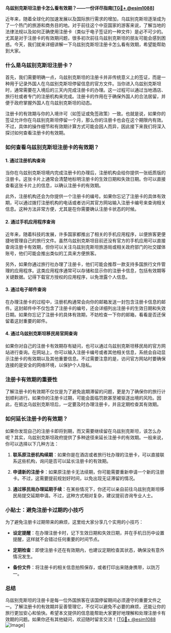 **乌兹别克斯坦注册卡怎么看有效期？——一份详尽指南[[TG💪+ @esim1088](https://t.me/s/esim1088)]**

近年来，随着全球化的加速发展以及国际旅行需求的增加，乌兹别克斯坦逐渐成为了一个热门的旅游和商务目的地。对于前往这个中亚国家的游客来说，了解当地的法律法规以及如何正确使用注册卡（类似于电子签证的一种文件）是必不可少的。尤其是对于注册卡的有效期问题，很多初次前往乌兹别克斯坦的朋友可能会感到困惑。今天，我们就来详细讲解一下乌兹别克斯坦注册卡怎么看有效期，希望能帮助到大家。

### 什么是乌兹别克斯坦注册卡？

首先，我们需要明确一点，乌兹别克斯坦的注册卡并非传统意义上的签证，而是一种用于记录外国人在乌兹别克斯坦停留信息的官方文件。当你进入乌兹别克斯坦时，通常需要在入境后的三天内完成注册卡的办理。这一过程可以通过当地酒店、旅行社或者专门的注册机构来完成。注册卡的作用在于确保外国人的合法居留，并便于政府掌握外国人在乌兹别克斯坦的动态。

注册卡的有效期与你的入境许可（如签证或免签政策）一致。也就是说，如果你的签证允许你在乌兹别克斯坦停留一个月，那么你的注册卡也会在这个期限内有效。不过，具体的操作细节和有效期计算方式可能会因人而异，因此接下来我们将深入探讨如何查看注册卡的有效期。

### 如何查看乌兹别克斯坦注册卡的有效期？

#### 1. **通过注册机构查询**
当你在乌兹别克斯坦境内完成注册卡的办理后，注册机构会给你提供一张纸质版的注册卡。这张卡片上通常会清楚地标明注册卡的生效日期和失效日期。你可以直接查看这张卡片上的信息，以确认注册卡的有效期。

此外，注册机构还会为你提供一个注册卡的编号。如果你忘记了注册卡的具体有效期，可以通过拨打注册机构的电话或者访问其官方网站输入注册卡编号来查询相关信息。这种方法非常方便，尤其是在你需要确认注册卡状态的时候。

#### 2. **通过手机应用程序查询**
近年来，随着科技的发展，许多国家都推出了相关的手机应用程序，以便旅客更便捷地管理自己的旅行文件。虽然乌兹别克斯坦目前还没有官方的手机应用可以直接查询注册卡有效期，但你可以关注乌兹别克斯坦旅游局或相关政府部门的社交媒体账号，他们可能会推出类似的工具来方便旅客。

另外，如果你通过旅行社办理了注册卡，他们可能会推荐一款支持多国旅行文件管理的应用程序。这类应用程序通常可以存储和显示你的注册卡信息，包括有效期等关键数据。记得下载官方授权的应用程序，以免泄露个人信息。

#### 3. **通过电子邮件查询**
在办理注册卡的过程中，注册机构通常会向你的邮箱发送一封包含注册卡信息的邮件。这封邮件中不仅包含了注册卡的编号，还会详细列出注册卡的生效日期和失效日期。如果你忘记了注册卡的具体有效期，不妨检查一下你的邮箱，看看是否还保留着这封重要的邮件。

#### 4. **通过乌兹别克斯坦移民局官网查询**
如果你对自己的注册卡有效期存有疑问，也可以通过乌兹别克斯坦移民局的官方网站进行查询。在网站上，你可以输入注册卡编号或者其他相关信息，系统会自动显示注册卡的有效期以及其他重要信息。不过需要注意的是，访问官方网站时要确保连接的是安全的网络环境，以保护个人隐私。

### 注册卡有效期的重要性

了解注册卡的有效期不仅仅是为了避免逾期滞留的问题，更是为了确保你的旅行计划顺利进行。如果你的注册卡过期，可能会面临罚款甚至被驱逐出境的风险。因此，在抵达乌兹别克斯坦后，一定要及时办理注册卡，并且定期检查其有效期。

### 如何延长注册卡的有效期？

如果你发现自己的注册卡即将到期，而又需要继续留在乌兹别克斯坦，该怎么办呢？其实，乌兹别克斯坦政府提供了多种途径来延长注册卡的有效期。一般来说，你可以选择以下几种方法：

1. **联系原注册机构续期**：如果你是在酒店或者旅行社办理的注册卡，可以直接联系这些机构，询问是否可以延长注册卡的有效期。
   
2. **申请新的注册卡**：如果原注册卡无法续期，你可能需要重新申请一个新的注册卡。不过，这需要提前规划好时间，以免出现无证滞留的情况。

3. **通过移民局办理延期手续**：在某些情况下，你还可以亲自前往乌兹别克斯坦移民局提交延期申请。不过，这种方式相对复杂，建议提前咨询专业人士。

### 小贴士：避免注册卡过期的小技巧

为了避免注册卡过期带来的麻烦，这里给大家分享几个实用的小技巧：

- **设定提醒**：在办理注册卡时，记下生效日期和失效日期，并在手机日历中设置提醒，这样就不会错过任何重要的时间节点。
  
- **定期检查**：即使注册卡还在有效期内，也建议定期检查其状态，确保没有意外情况发生。

- **备份文件**：将注册卡的相关信息拍照保存，或者打印出来随身携带，以防万一。

### 总结

乌兹别克斯坦的注册卡是每一位外国旅客在该国停留期间必须遵守的重要文件之一。了解注册卡的有效期并妥善管理它，不仅可以避免不必要的麻烦，还能让你的旅行更加安心和愉快。希望本文提供的信息能帮助大家更好地理解和处理注册卡有效期的问题。如果你还有其他疑问，欢迎随时留言交流！[[TG💪+ @esim1088](https://t.me/s/esim1088) ![Image](https://i.postimg.cc/4NQfJmqS/Snipaste-2025-05-13-00-14-12.png)]